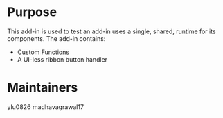 # Purpose
This add-in is used to test an add-in uses a single, shared, runtime for its components. The add-in contains:
- Custom Functions
- A UI-less ribbon button handler

# Maintainers
ylu0826 madhavagrawal17